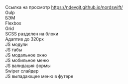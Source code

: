 Ссылка на просмотр https://ndevgit.github.io/nordswift/<br>
Gulp<br>
БЭМ<br>
Flexbox<br>
Grid<br>
SCSS разделен на блоки<br>
Адаптив до 320px<br>
JS модули<br>
JS табы<br>
JS модальное окно<br>
JS мобильное меню<br>
JS валидация формы<br>
Swiper слайдер<br>
JS выпадающее меню в футере<br>
